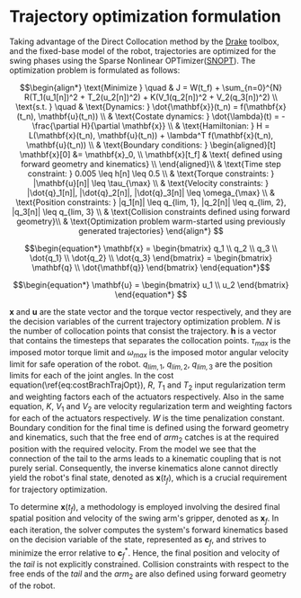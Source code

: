 # Trajectory optimization formulation
Taking advantage of the Direct Collocation method by the [Drake](https://drake.mit.edu/) toolbox, and the fixed-base model of the robot, trajectories are optimized for the swing phases using the Sparse Nonlinear OPTimizer([SNOPT](https://www.jstor.org/stable/20453604)). The optimization problem is formulated as follows:

```math
\begin{align*}
    \text{Minimize } \quad & J = W(t_f) + \sum_{n=0}^{N} R(T_1(u_1[n])^2 + T_2(u_2[n])^2) + K(V_1(q_2[n])^2 + V_2(q_3[n])^2) \\
    \text{s.t. } \quad & \text{Dynamics: } \dot{\mathbf{x}}(t_n) = f(\mathbf{x}(t_n), \mathbf{u}(t_n)) \\
    & \text{Costate dynamics: } \dot{\lambda}(t) = -\frac{\partial H}{\partial \mathbf{x}} \\
    & \text{Hamiltonian: } H = L(\mathbf{x}(t_n), \mathbf{u}(t_n)) + \lambda^T f(\mathbf{x}(t_n), \mathbf{u}(t_n)) \\
    & \text{Boundary conditions: } \begin{aligned}[t] 
        \mathbf{x}[0] &= \mathbf{x}_0, \\
        \mathbf{x}[t_f] & \text{ defined using forward geometry and kinematics} \\
        \end{aligned}\\
    & \text{Time step constraint: } 0.005 \leq h[n] \leq 0.5 \\
    & \text{Torque constraints: } |\mathbf{u}[n]| \leq \tau_{\max} \\
    & \text{Velocity constraints: } |\dot{q}_1[n]|, |\dot{q}_2[n]|, |\dot{q}_3[n]| \leq \omega_{\max} \\
    & \text{Position constraints: } |q_1[n]| \leq q_{lim, 1}, |q_2[n]| \leq q_{lim, 2}, |q_3[n]| \leq q_{lim, 3} \\
    & \text{Collision constraints defined using forward geometry}\\
    & \text{Optimization problem warm-started using previously generated trajectories}
\end{align*} 
```
```math
\begin{equation*}
    \mathbf{x} = \begin{bmatrix}
        q_1 \\ q_2 \\ q_3 \\ \dot{q_1} \\ \dot{q_2} \\ \dot{q_3}
    \end{bmatrix} = \begin{bmatrix}
        \mathbf{q} \\ \dot{\mathbf{q}}
    \end{bmatrix}
\end{equation*}
```
```math
\begin{equation*}
    \mathbf{u} = \begin{bmatrix}
        u_1 \\ u_2
    \end{bmatrix}
\end{equation*}   
```

$\mathbf{x}$ and $\mathbf{u}$ are the state vector and the torque vector respectively, and they are the decision variables of the current trajectory optimization problem. $N$ is the number of collocation points that consist the trajectory. $\mathbf{h}$ is a vector that contains the timesteps that separates the collocation points. $\tau_{max}$ is the imposed motor torque limit and $\omega_{max}$ is the imposed motor angular velocity limit for safe operation of the robot. $q_{lim, 1}$, $q_{lim, 2}$, $q_{lim, 3}$ are the position limits for each of the joint angles. In the cost equation(\ref{eq:costBrachTrajOpt}), $R$, $T_1$ and $T_2$ input regularization term and weighting factors each of the actuators respectively. Also in the same equation, $K$, $V_1$ and $V_2$ are velocity regularization term and weighting factors for each of the actuators respectively. $W$ is the time penalization constant. Boundary condition for the final time is defined using the forward geometry and kinematics, such that the free end of $arm_2$ catches is at the required position with the required velocity. From the model we see that the connection of the tail to the arms leads to a kinematic coupling that is not purely serial. Consequently, the inverse kinematics alone cannot directly yield the robot's final state, denoted as $\mathbf{x}(t_f)$, which is a crucial requirement for trajectory optimization.

To determine $\mathbf{x}(t_f)$, a methodology is employed involving the desired final spatial position and velocity of the swing arm's gripper, denoted as $\mathbf{x}_f$. In each iteration, the solver computes the system's forward kinematics based on the decision variable of the state, represented as $\mathbf{c}_{f}$, and strives to minimize the error relative to $\mathbf{c}_{f}^{*}$. Hence, the final position and velocity of the $tail$ is not explicitly constrained. Collision constraints with respect to the free ends of the $tail$ and the $arm_2$ are also defined using forward geometry of the robot.


